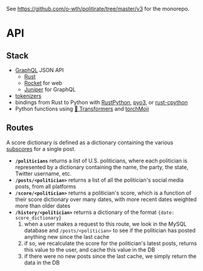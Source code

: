 See <https://github.com/o-wth/politirate/tree/master/v3> for the monorepo.

# API

## Stack

-   [GraphQL](https://github.com/graphql/graphql-spec) JSON API
    -   [Rust](https://github.com/rust-lang/rust)
    -   [Rocket](https://github.com/SergioBenitez/Rocket) for web
    -   [Juniper](https://github.com/graphql-rust/juniper) for GraphQL
-   [tokenizers](https://github.com/huggingface/tokenizers)
-   bindings from Rust to Python with [RustPython](https://github.com/RustPython/RustPython#embedding-rustpython-into-your-rust-applications), [pyo3](https://github.com/PyO3/pyo3#using-python-from-rust), or [rust-cpython](https://github.com/dgrunwald/rust-cpython)
-   Python functions using [🤗 Transformers](https://github.com/huggingface/transformers) and [torchMoji](https://github.com/huggingface/torchMoji)

## Routes

A score dictionary is defined as a dictionary containing the various [subscores](https://github.com/o-wth/politirate/tree/master/v3#algorithm) for a single post.

-   **`/politicians`** returns a list of U.S. politicians, where each politician is represented by a dictionary containing the name, the party, the state, Twitter username, etc.
-   **`/posts/<politician>`** returns a list of all the politician's social media posts, from all platforms
-   **`/score/<politician>`** returns a politician's score, which is a function of their score dictionary over many dates, with more recent dates weighted more than older dates
-   **`/history/<politician>`** returns a dictionary of the format `{date: score_dictionary}`
    1. when a user makes a request to this route, we look in the MySQL database and `/posts/<politician>` to see if the politician has posted anything new since the last cache
    2. if so, we recalculate the score for the politician's latest posts, returns this value to the user, and cache this value in the DB
    3. if there were no new posts since the last cache, we simply return the data in the DB
